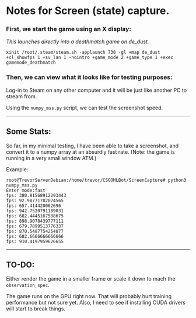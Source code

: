 # Notes for Screen (state) capture.

### First, we start the game using an X display:

*This launches directly into a deathmatch game on de_dust.*

 ```
 xinit /root/.steam/steam.sh -applaunch 730 -gl +map de_dust +cl_showfps 1 +sv_lan 1 -nointro +game_mode 2 +game_type 1 +exec gamemode_deathmatch
 ```
 
### Then, we can view what it looks like for testing purposes:
 
 Log-in to Steam on any other computer and it will be just like another PC to stream from.

 Using the ```numpy_mss.py``` script, we can test the screenshot speed.

---
## Some Stats:

So far, in my minimal testing, I have been able to take a screenshot, and convert it to a numpy array at an absurdly fast rate. (Note: the game is running in a very small window ATM.)

Example:

```
root@TrevorServerDebian:/home/trevor/CSGOMLBot/ScreenCapture# python3 numpy_mss.py
Enter mode:fast
fps: 380.81568912293443
fps: 92.98771782024565
fps: 657.414420062696
fps: 942.7520791189031
fps: 682.4445167588675
fps: 898.9078439777111
fps: 679.7899513776337
fps: 870.5487754254877
fps: 682.6666666666666
fps: 910.4197959626655
```

---
## TO-DO:

Either render the game in a smaller frame or scale it down to mach the ```observation_spec```.

The game runs on the GPU right now. That will probably hurt training performance but not sure yet. Also, I need to see if installing CUDA drivers will start to break things.
